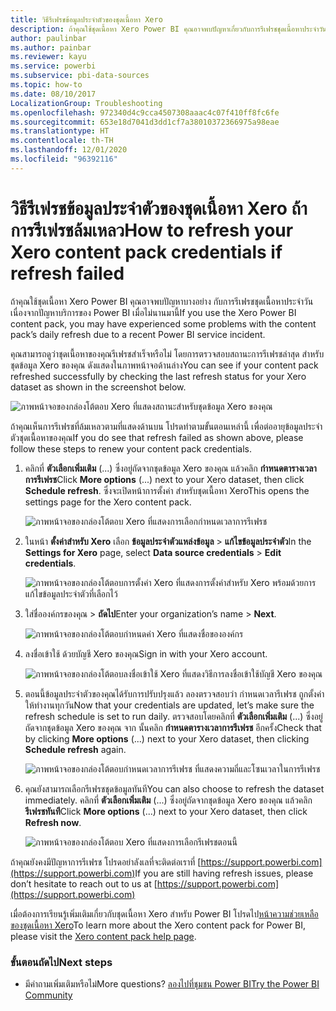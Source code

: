```yaml
---
title: วิธีรีเฟรชข้อมูลประจำตัวของชุดเนื้อหา Xero
description: ถ้าคุณใช้ชุดเนื้อหา Xero Power BI คุณอาจพบปัญหาเกี่ยวกับการรีเฟรชชุดเนื้อหาประจำวัน เนื่องปัญหาบริการของ Power BI เมื่อไม่นานมานี้
author: paulinbar
ms.author: painbar
ms.reviewer: kayu
ms.service: powerbi
ms.subservice: pbi-data-sources
ms.topic: how-to
ms.date: 08/10/2017
LocalizationGroup: Troubleshooting
ms.openlocfilehash: 972340d4c9cca4507308aaac4c07f410ff8fc6fe
ms.sourcegitcommit: 653e18d7041d3dd1cf7a38010372366975a98eae
ms.translationtype: HT
ms.contentlocale: th-TH
ms.lasthandoff: 12/01/2020
ms.locfileid: "96392116"
---
```

# <a name="how-to-refresh-your-xero-content-pack-credentials-if-refresh-failed"></a><span data-ttu-id="cbda6-103">วิธีรีเฟรชข้อมูลประจำตัวของชุดเนื้อหา Xero ถ้าการรีเฟรชล้มเหลว</span><span class="sxs-lookup"><span data-stu-id="cbda6-103">How to refresh your Xero content pack credentials if refresh failed</span></span>
<span data-ttu-id="cbda6-104">ถ้าคุณใช้ชุดเนื้อหา Xero Power BI คุณอาจพบปัญหาบางอย่าง กับการรีเฟรชชุดเนื้อหาประจำวัน เนื่องจากปัญหาบริการของ Power BI เมื่อไม่นานมานี้</span><span class="sxs-lookup"><span data-stu-id="cbda6-104">If you use the Xero Power BI content pack, you may have experienced some problems with the content pack’s daily refresh due to a recent Power BI service incident.</span></span>

<span data-ttu-id="cbda6-105">คุณสามารถดูว่าชุดเนื้อหาของคุณรีเฟรชสำเร็จหรือไม่ โดยการตรวจสอบสถานะการรีเฟรชล่าสุด สำหรับชุดข้อมูล Xero ของคุณ ดังแสดงในภาพหน้าจอด้านล่าง</span><span class="sxs-lookup"><span data-stu-id="cbda6-105">You can see if your content pack refreshed successfully by checking the last refresh status for your Xero dataset as shown in the screenshot below.</span></span>

![ภาพหน้าจอของกล่องโต้ตอบ Xero ที่แสดงสถานะสำหรับชุดข้อมูล Xero ของคุณ](media/service-refresh-xero-credentials/powerbi-xero-refresh-failed.png)

<span data-ttu-id="cbda6-107">ถ้าคุณเห็นการรีเฟรชที่ล้มเหลวตามที่แสดงด้านบน โปรดทำตามขั้นตอนเหล่านี้ เพื่อต่ออายุข้อมูลประจำตัวชุดเนื้อหาของคุณ</span><span class="sxs-lookup"><span data-stu-id="cbda6-107">If you do see that refresh failed as shown above, please follow these steps to renew your content pack credentials.</span></span>

1. <span data-ttu-id="cbda6-108">คลิกที่ **ตัวเลือกเพิ่มเติม** (...) ซึ่งอยู่ถัดจากชุดข้อมูล Xero ของคุณ แล้วคลิก **กำหนดตารางเวลาการรีเฟรช**</span><span class="sxs-lookup"><span data-stu-id="cbda6-108">Click **More options** (...) next to your Xero dataset, then click **Schedule refresh**.</span></span> <span data-ttu-id="cbda6-109">ซึ่งจะเปิดหน้าการตั้งค่า สำหรับชุดเนื้อหา Xero</span><span class="sxs-lookup"><span data-stu-id="cbda6-109">This opens the settings page for the Xero content pack.</span></span>
   
    ![ภาพหน้าจอของกล่องโต้ตอบ Xero ที่แสดงการเลือกกำหนดเวลาการรีเฟรช](media/service-refresh-xero-credentials/powerbi-xero-schedule-refresh.png)
2. <span data-ttu-id="cbda6-111">ในหน้า **ตั้งค่าสำหรับ Xero** เลือก **ข้อมูลประจำตัวแหล่งข้อมูล** > **แก้ไขข้อมูลประจำตัว**</span><span class="sxs-lookup"><span data-stu-id="cbda6-111">In the **Settings for Xero** page, select **Data source credentials** > **Edit credentials**.</span></span>
   
    ![ภาพหน้าจอของกล่องโต้ตอบการตั้งค่า Xero ที่แสดงการตั้งค่าสำหรับ Xero พร้อมด้วยการแก้ไขข้อมูลประจำตัวที่เลือกไว้](media/service-refresh-xero-credentials/powerbi-xero-settings-page.png)
3. <span data-ttu-id="cbda6-113">ใส่ชื่อองค์กรของคุณ > **ถัดไป**</span><span class="sxs-lookup"><span data-stu-id="cbda6-113">Enter your organization’s name > **Next**.</span></span>
   
    ![ภาพหน้าจอของกล่องโต้ตอบกำหนดค่า Xero ที่แสดงชื่อขององค์กร](media/service-refresh-xero-credentials/powerbi-xero-configure.png)
4. <span data-ttu-id="cbda6-115">ลงชื่อเข้าใช้ ด้วยบัญชี Xero ของคุณ</span><span class="sxs-lookup"><span data-stu-id="cbda6-115">Sign in with your Xero account.</span></span>
   
    ![ภาพหน้าจอของกล่องโต้ตอบลงชื่อเข้าใช้ Xero ที่แสดงวิธีการลงชื่อเข้าใช้บัญชี Xero ของคุณ](media/service-refresh-xero-credentials/powerbi-xero-welcome.png)
5. <span data-ttu-id="cbda6-117">ตอนนี้ข้อมูลประจำตัวของคุณได้รับการปรับปรุงแล้ว ลองตรวจสอบว่า กำหนดเวลารีเฟรช ถูกตั้งค่าให้ทำงานทุกวัน</span><span class="sxs-lookup"><span data-stu-id="cbda6-117">Now that your credentials are updated, let’s make sure the refresh schedule is set to run daily.</span></span> <span data-ttu-id="cbda6-118">ตรวจสอบโดยคลิกที่ **ตัวเลือกเพิ่มเติม** (...) ซึ่งอยู่ถัดจากชุดข้อมูล Xero ของคุณ จาก นั้นคลิก **กำหนดตารางเวลาการรีเฟรช** อีกครั้ง</span><span class="sxs-lookup"><span data-stu-id="cbda6-118">Check that by clicking **More options** (...) next to your Xero dataset, then clicking **Schedule refresh** again.</span></span>
   
    ![ภาพหน้าจอของกล่องโต้ตอบกำหนดเวลาการรีเฟรช ที่แสดงความถี่และโซนเวลาในการรีเฟรช](media/service-refresh-xero-credentials/powerbi-xero-refresh-schedule.png)
6. <span data-ttu-id="cbda6-120">คุณยังสามารถเลือกรีเฟรชชุดข้อมูลทันที</span><span class="sxs-lookup"><span data-stu-id="cbda6-120">You can also choose to refresh the dataset immediately.</span></span> <span data-ttu-id="cbda6-121">คลิกที่ **ตัวเลือกเพิ่มเติม** (...) ซึ่งอยู่ถัดจากชุดข้อมูล Xero ของคุณ แล้วคลิก **รีเฟรชทันที**</span><span class="sxs-lookup"><span data-stu-id="cbda6-121">Click **More options** (...) next to your Xero dataset, then click **Refresh now**.</span></span>
   
    ![ภาพหน้าจอของกล่องโต้ตอบ Xero ที่แสดงการเลือกรีเฟรชตอนนี้](media/service-refresh-xero-credentials/powerbi-xero-refresh-now.png)

<span data-ttu-id="cbda6-123">ถ้าคุณยังคงมีปัญหาการรีเฟรช โปรดอย่าลังเลที่จะติดต่อเราที่ [https://support.powerbi.com](https://support.powerbi.com)</span><span class="sxs-lookup"><span data-stu-id="cbda6-123">If you are still having refresh issues, please don’t hesitate to reach out to us at [https://support.powerbi.com](https://support.powerbi.com)</span></span> 

<span data-ttu-id="cbda6-124">เมื่อต้องการเรียนรู้เพิ่มเติมเกี่ยวกับชุดเนื้อหา Xero สำหรับ Power BI โปรดไป[หน้าความช่วยเหลือของชุดเนื้อหา Xero](service-connect-to-xero.md)</span><span class="sxs-lookup"><span data-stu-id="cbda6-124">To learn more about the Xero content pack for Power BI, please visit the [Xero content pack help page](service-connect-to-xero.md).</span></span>

### <a name="next-steps"></a><span data-ttu-id="cbda6-125">ขั้นตอนถัดไป</span><span class="sxs-lookup"><span data-stu-id="cbda6-125">Next steps</span></span>
* <span data-ttu-id="cbda6-126">มีคำถามเพิ่มเติมหรือไม่</span><span class="sxs-lookup"><span data-stu-id="cbda6-126">More questions?</span></span> [<span data-ttu-id="cbda6-127">ลองไปที่ชุมชน Power BI</span><span class="sxs-lookup"><span data-stu-id="cbda6-127">Try the Power BI Community</span></span>](https://community.powerbi.com/)

